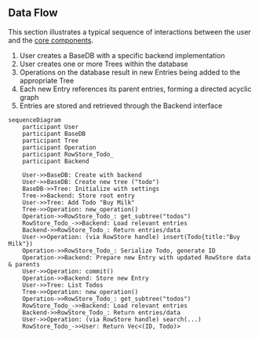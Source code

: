 ## Data Flow

This section illustrates a typical sequence of interactions between the user and the [core components](core_components/index.md).

1. User creates a BaseDB with a specific backend implementation
2. User creates one or more Trees within the database
3. Operations on the database result in new Entries being added to the appropriate Tree
4. Each new Entry references its parent entries, forming a directed acyclic graph
5. Entries are stored and retrieved through the Backend interface

```mermaid
sequenceDiagram
    participant User
    participant BaseDB
    participant Tree
    participant Operation
    participant RowStore_Todo_
    participant Backend

    User->>BaseDB: Create with backend
    User->>BaseDB: Create new tree ("todo")
    BaseDB->>Tree: Initialize with settings
    Tree->>Backend: Store root entry
    User->>Tree: Add Todo "Buy Milk"
    Tree->>Operation: new_operation()
    Operation->>RowStore_Todo_: get_subtree("todos")
    RowStore_Todo_->>Backend: Load relevant entries
    Backend->>RowStore_Todo_: Return entries/data
    User->>Operation: (via RowStore handle) insert(Todo{title:"Buy Milk"})
    Operation->>RowStore_Todo_: Serialize Todo, generate ID
    Operation->>Backend: Prepare new Entry with updated RowStore data & parents
    User->>Operation: commit()
    Operation->>Backend: Store new Entry
    User->>Tree: List Todos
    Tree->>Operation: new_operation()
    Operation->>RowStore_Todo_: get_subtree("todos")
    RowStore_Todo_->>Backend: Load relevant entries
    Backend->>RowStore_Todo_: Return entries/data
    User->>Operation: (via RowStore handle) search(...)
    RowStore_Todo_->>User: Return Vec<(ID, Todo)>
```
